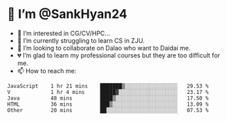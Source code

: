# 👋 I’m @SankHyan24

- 👀 I’m interested in CG/CV/HPC...
- 🌱 I’m currently struggling to learn CS in ZJU.
- 💞️ I’m looking to collaborate on Dalao who want to Daidai me.
- 💔 I’m glad to learn my professional courses but they are too difficult for me.
- 📫 How to reach me:


<!---
SankHyan24/SankHyan24 is a ✨ special ✨ repository because its `README.md` (this file) appears on your GitHub profile.
You can click the Preview link to take a look at your changes.
--->
<!--START_SECTION:waka-->

```text
JavaScript    1 hr 21 mins    ███████▒░░░░░░░░░░░░░░░░░   29.53 %
V             1 hr 4 mins     █████▓░░░░░░░░░░░░░░░░░░░   23.17 %
Java          48 mins         ████▒░░░░░░░░░░░░░░░░░░░░   17.50 %
HTML          36 mins         ███▒░░░░░░░░░░░░░░░░░░░░░   13.09 %
Other         20 mins         ██░░░░░░░░░░░░░░░░░░░░░░░   07.53 %
```

<!--END_SECTION:waka-->
